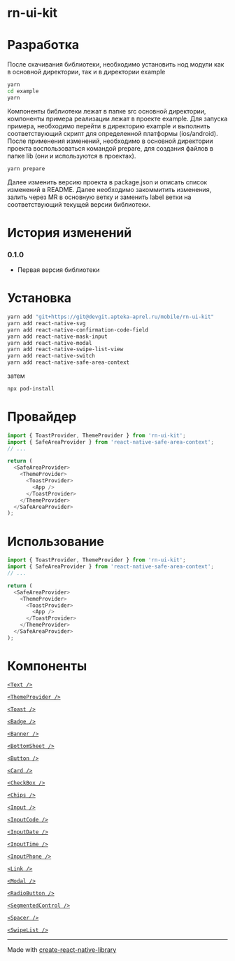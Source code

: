 # rn-ui-kit

# Разработка

После скачивания библиотеки, необходимо установить нод модули как в основной директории, так и в директории example

```sh
yarn
cd example
yarn
```

Компоненты библиотеки лежат в папке src основной директории, компоненты примера реализации лежат в проекте example.
Для запуска примера, необходимо перейти в директорию example и выполнить соответствующий скрипт для определенной платформы (ios/android). После применения изменений, необходимо в основной директории проекта воспользоваться командой prepare, для создания файлов в папке lib (они и используются в проектах).

```sh
yarn prepare
```

Далее изменить версию проекта в package.json и описать список изменений в README. Далее необходимо закоммитить изменения, залить через MR в основную ветку и заменить label ветки на соответствующий текущей версии библиотеки.

# История изменений

### 0.1.0

- Первая версия библиотеки

# Установка

```sh
yarn add "git+https://git@devgit.apteka-aprel.ru/mobile/rn-ui-kit"
yarn add react-native-svg
yarn add react-native-confirmation-code-field
yarn add react-native-mask-input
yarn add react-native-modal
yarn add react-native-swipe-list-view
yarn add react-native-switch
yarn add react-native-safe-area-context
```

затем

```sh
npx pod-install
```

# Провайдер

```js
import { ToastProvider, ThemeProvider } from 'rn-ui-kit';
import { SafeAreaProvider } from 'react-native-safe-area-context';
// ...

return (
  <SafeAreaProvider>
    <ThemeProvider>
      <ToastProvider>
        <App />
      </ToastProvider>
    </ThemeProvider>
  </SafeAreaProvider>
);
```

# Использование

```js
import { ToastProvider, ThemeProvider } from 'rn-ui-kit';
import { SafeAreaProvider } from 'react-native-safe-area-context';
// ...

return (
  <SafeAreaProvider>
    <ThemeProvider>
      <ToastProvider>
        <App />
      </ToastProvider>
    </ThemeProvider>
  </SafeAreaProvider>
);
```

# Компоненты

[`<Text />`](docs/text.md)

[`<ThemeProvider />`](docs/themeProvider.md)

[`<Toast />`](docs/toast.md)

[`<Badge />`](docs/badge.md)

[`<Banner />`](docs/banner.md)

[`<BottomSheet />`](docs/bottomSheet.md)

[`<Button />`](docs/button.md)

[`<Card />`](docs/card.md)

[`<CheckBox />`](docs/checkbox.md)

[`<Chips />`](docs/chips.md)

[`<Input />`](docs/input.md)

[`<InputCode />`](docs/inputCode.md)

[`<InputDate />`](docs/inputDate.md)

[`<InputTime />`](docs/inputTime.md)

[`<InputPhone />`](docs/inputPhone.md)

[`<Link />`](docs/link.md)

[`<Modal />`](docs/modal.md)

[`<RadioButton />`](docs/radioButton.md)

[`<SegmentedControl />`](docs/segmentedControl.md)

[`<Spacer />`](docs/spacer.md)

[`<SwipeList />`](docs/swipeList.md)

---

Made with [create-react-native-library](https://github.com/callstack/react-native-builder-bob)
